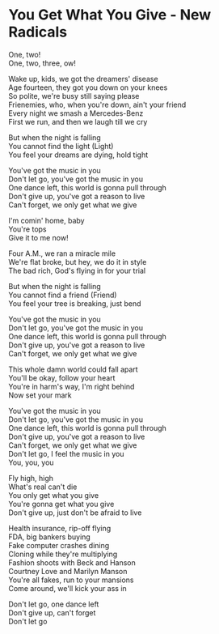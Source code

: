 # You Get What You Give - New Radicals

One, two!\
One, two, three, ow!

Wake up, kids, we got the dreamers' disease\
Age fourteen, they got you down on your knees\
So polite, we're busy still saying please\
Frienemies, who, when you're down, ain't your friend\
Every night we smash a Mercedes-Benz\
First we run, and then we laugh till we cry

But when the night is falling\
You cannot find the light (Light)\
You feel your dreams are dying, hold tight

You've got the music in you\
Don't let go, you've got the music in you\
One dance left, this world is gonna pull through\
Don't give up, you've got a reason to live\
Can't forget, we only get what we give

I'm comin' home, baby\
You're tops\
Give it to me now!

Four A.M., we ran a miracle mile\
We're flat broke, but hey, we do it in style\
The bad rich, God's flying in for your trial

But when the night is falling\
You cannot find a friend (Friend)\
You feel your tree is breaking, just bend

You've got the music in you\
Don't let go, you've got the music in you\
One dance left, this world is gonna pull through\
Don't give up, you've got a reason to live\
Can't forget, we only get what we give

This whole damn world could fall apart\
You'll be okay, follow your heart\
You're in harm's way, I'm right behind\
Now set your mark

You've got the music in you\
Don't let go, you've got the music in you\
One dance left, this world is gonna pull through\
Don't give up, you've got a reason to live\
Can't forget, we only get what we give\
Don't let go, I feel the music in you\
You, you, you

Fly high, high\
What's real can't die\
You only get what you give\
You're gonna get what you give\
Don't give up, just don't be afraid to live

Health insurance, rip-off flying\
FDA, big bankers buying\
Fake computer crashes dining\
Cloning while they're multiplying\
Fashion shoots with Beck and Hanson\
Courtney Love and Marilyn Manson\
You're all fakes, run to your mansions\
Come around, we'll kick your ass in

Don't let go, one dance left\
Don't give up, can't forget\
Don't let go